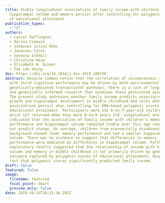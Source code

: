 ```yaml
---
title: Stable longitudinal associations of family income with children’s
  hippocampal volume and memory persist after controlling for polygenic scores
  of educational attainment
publication_types:
  - "2"
authors:
  - Laurel Raffington
  - Darina Czamara
  - Johannes Julius Mohn
  - Johannes Falck
  - Vanessa Schmoll
  - Christine Heim
  - Elisabeth B. Binder
  - Yee Lee Shing
doi: https://doi.org/10.1016/j.dcn.2019.100720
abstract: Despite common notion that the correlation of socioeconomic status
  with child cognitive performance may be driven by both environmentally– and
  genetically–mediated transactional pathways, there is a lack of longitu- dinal
  and genetically informed research that examines these postulated associations.
  The present study addresses whether family income predicts associative memory
  growth and hippocampal development in middle childhood and tests whether these
  associations persist when controlling for DNA–based polygenic scores of
  educational attainment. Participants were 142 6–to–7–year–old children, of
  which 127 returned when they were 8–to–9 years old. Longitudinal analyses
  indicated that the association of family income with children’s memory
  performance and hippocampal volume remained stable over this age range and did
  not predict change. On average, children from economically disadvantaged
  background showed lower memory performance and had a smaller hippocampal
  volume. There was no evidence to suggest that differences in memory
  performance were mediated by differences in hippocampal volume. Further
  exploratory results suggested that the relationship of income with hippocampal
  volume and memory in middle childhood is not primarily driven by genetic
  variance captured by polygenic scores of educational attainment, despite the
  fact that polygenic scores significantly predicted family income.
draft: false
featured: false
image:
  filename: featured
  focal_point: Smart
  preview_only: false
date: 2019-10-13T20:23:36.291Z
---
```

